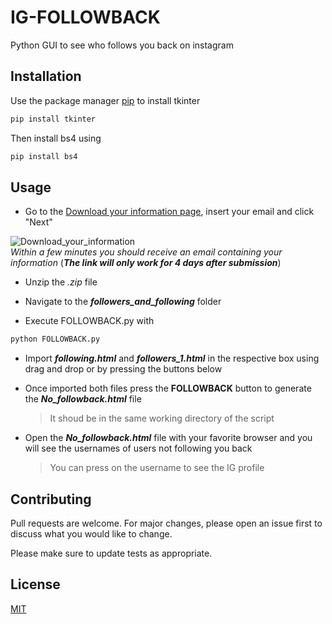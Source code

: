 # IG-FOLLOWBACK
Python GUI to see who follows you back on instagram

## Installation

Use the package manager [pip](https://pip.pypa.io/en/stable/) to install tkinter

```bash
pip install tkinter
```
Then install bs4 using

```bash
pip install bs4
```

## Usage
- Go to the [Download your information page](https://www.instagram.com/download/request/), insert your email and click "Next"

![Download_your_information](https://raw.githubusercontent.com/Gav3xe/IG-FOLLOWBACK/eb402baba738b4ab2f5def4e6d6bfa836fbaa62c/imgs/Download_your_information.png)   
_Within a few minutes you should receive an email containing your information_ (**_The link will only work for 4 days after submission_**)

- Unzip the _.zip_ file

- Navigate to the **_followers_and_following_** folder

- Execute FOLLOWBACK.py with

```bash
python FOLLOWBACK.py
```

- Import **_following.html_** and **_followers_1.html_** in the respective box using drag and drop or by pressing the buttons below

- Once imported both files press the **FOLLOWBACK** button to generate the _**No_followback.html**_ file

  > It shoud be in the same working directory of the script
  
- Open the _**No_followback.html**_ file with your favorite browser and you will see the usernames of users not following you back 
  > You can press on the username to see the IG profile

## Contributing

Pull requests are welcome. For major changes, please open an issue first
to discuss what you would like to change.

Please make sure to update tests as appropriate.

## License

[MIT](https://choosealicense.com/licenses/mit/)
